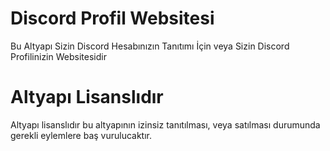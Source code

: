 # Discord Profil Websitesi

Bu Altyapı Sizin Discord Hesabınızın Tanıtımı İçin veya Sizin Discord Profilinizin Websitesidir

# Altyapı Lisanslıdır

Altyapı lisanslıdır bu altyapının izinsiz tanıtılması, veya satılması durumunda gerekli eylemlere baş vurulucaktır.